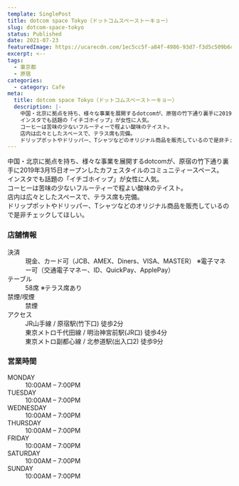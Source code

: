 ```yaml
---
template: SinglePost
title: dotcom space Tokyo（ドットコムスペーストーキョー）
slug: dotcom-space-tokyo
status: Published
date: 2021-07-23
featuredImage: https://ucarecdn.com/1ec5cc5f-a84f-4986-93d7-f3d5c509b6c5/
excerpt: <--
tags:
  - 東京都
  - 原宿
categories:
  - category: Cafe
meta:
  title: dotcom space Tokyo（ドットコムスペーストーキョー）
  description: |-
    中国・北京に拠点を持ち、様々な事業を展開するdotcomが、原宿の竹下通り裏手に2019年3月15日オープンしたカフェスタイルのコミュニティースペース。
    インスタでも話題の「イチゴホイップ」が女性に人気。
    コーヒーは苦味の少ないフルーティーで程よい酸味のテイスト。
    店内は広々としたスペースで、テラス席も完備。
    ドリップポットやドリッパー、Tシャツなどのオリジナル商品を販売しているので是非チェックしてほしい。
---
```

中国・北京に拠点を持ち、様々な事業を展開するdotcomが、原宿の竹下通り裏手に2019年3月15日オープンしたカフェスタイルのコミュニティースペース。\
インスタでも話題の「イチゴホイップ」が女性に人気。\
コーヒーは苦味の少ないフルーティーで程よい酸味のテイスト。\
店内は広々としたスペースで、テラス席も完備。\
ドリップポットやドリッパー、Tシャツなどのオリジナル商品を販売しているので是非チェックしてほしい。



### 店舗情報

<dl id="info">

<dt>決済</dt>
<dd>現金、カード可（JCB、AMEX、Diners、VISA、MASTER）
※電子マネー可（交通電子マネー、ID、QuickPay、ApplePay）</dd>
<dt>テーブル</dt>
<dd>58席
※テラス席あり</dd>
<dt>禁煙/喫煙</dt>
<dd>禁煙</dd>
<dt>アクセス</dt>
<dd>JR山手線 / 原宿駅(竹下口) 徒歩2分</dd>
<dd>東京メトロ千代田線 / 明治神宮前駅(JR口) 徒歩4分</dd>
<dd>東京メトロ副都心線 / 北参道駅(出入口2) 徒歩9分</dd>
</dl>

### 営業時間

<dl id="op_h">

<dt>MONDAY</dt>
<dd>10:00AM – 7:00PM</dd>
<dt>TUESDAY</dt>
<dd>10:00AM – 7:00PM</dd>
<dt>WEDNESDAY</dt>
<dd>10:00AM – 7:00PM</dd>
<dt>THURSDAY</dt>
<dd>10:00AM – 7:00PM</dd>
<dt>FRIDAY</dt>
<dd>10:00AM – 7:00PM</dd>
<dt>SATURDAY</dt>
<dd>10:00AM – 7:00PM</dd>
<dt>SUNDAY</dt>
<dd>10:00AM – 7:00PM</dd>
</dl>